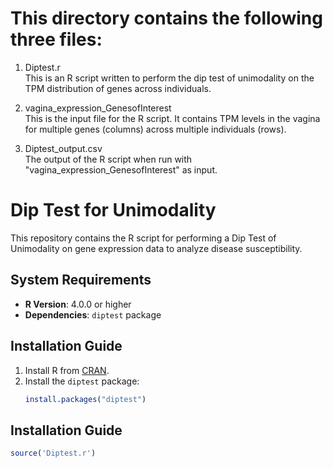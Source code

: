 # This directory contains the following three files:

1) Diptest.r  
 This is an R script written to perform the dip test of unimodality on the TPM distribution of genes across individuals.

2) vagina_expression_GenesofInterest  
 This is the input file for the R script. It contains TPM levels in the vagina for multiple genes (columns) across multiple individuals (rows).

3) Diptest_output.csv  
 The output of the R script when run with "vagina_expression_GenesofInterest" as input.


# Dip Test for Unimodality

This repository contains the R script for performing a Dip Test of Unimodality on gene expression data to analyze disease susceptibility.

## System Requirements

- **R Version**: 4.0.0 or higher
- **Dependencies**: `diptest` package

## Installation Guide

1. Install R from [CRAN](https://cran.r-project.org/).
2. Install the `diptest` package:
   ```r
   install.packages("diptest")

## Installation Guide
 ```r
source('Diptest.r')
